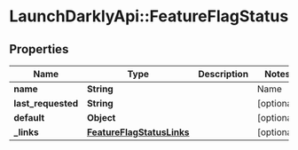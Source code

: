 # LaunchDarklyApi::FeatureFlagStatus

## Properties
Name | Type | Description | Notes
------------ | ------------- | ------------- | -------------
**name** | **String** | | Name     | Description | | --------:| ----------- | | new      | the feature flag was created within the last 7 days, and has not been requested yet | | active   | the feature flag was requested by your servers or clients within the last 7 days | | inactive | the feature flag was created more than 7 days ago, and hasn&#39;t been requested by your servers or clients within the past 7 days | | launched | one variation of the feature flag has been rolled out to all your users for at least 7 days |  | [optional] 
**last_requested** | **String** |  | [optional] 
**default** | **Object** |  | [optional] 
**_links** | [**FeatureFlagStatusLinks**](FeatureFlagStatusLinks.md) |  | [optional] 


